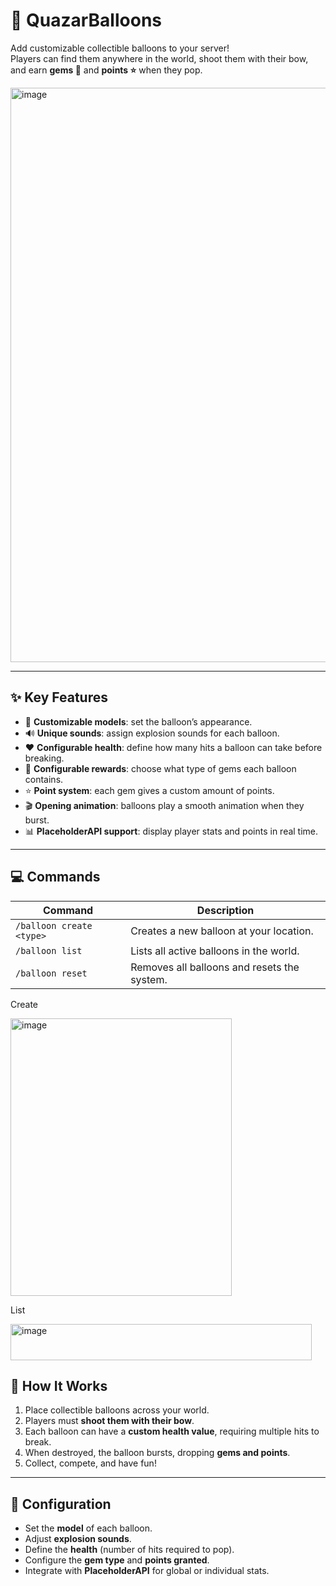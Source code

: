 # 🎈 QuazarBalloons

Add customizable collectible balloons to your server!  
Players can find them anywhere in the world, shoot them with their bow, and earn **gems 💎** and **points ⭐** when they pop.  

<img width="1005" height="919" alt="image" src="https://github.com/user-attachments/assets/4c4ec233-3640-4b50-a7ac-74d928b37e5f" />


---

## ✨ Key Features

- 🎨 **Customizable models**: set the balloon’s appearance.  
- 🔊 **Unique sounds**: assign explosion sounds for each balloon.  
- ❤️ **Configurable health**: define how many hits a balloon can take before breaking.  
- 💎 **Configurable rewards**: choose what type of gems each balloon contains.  
- ⭐ **Point system**: each gem gives a custom amount of points.
- 🎬 **Opening animation**: balloons play a smooth animation when they burst.  
- 📊 **PlaceholderAPI support**: display player stats and points in real time.  

---
## 💻 Commands

| Command | Description |
|---------|-------------|
| `/balloon create <type>` | Creates a new balloon at your location. |
| `/balloon list` | Lists all active balloons in the world. |
| `/balloon reset` | Removes all balloons and resets the system. |

Create

<img width="354" height="444" alt="image" src="https://github.com/user-attachments/assets/7d702bc2-8e7e-4f2e-b9a6-5821c4ff2ec4" />

List

<img width="482" height="58" alt="image" src="https://github.com/user-attachments/assets/89efe947-74f9-41ee-8ad5-1ce591802d3d" />


## 🚀 How It Works

1. Place collectible balloons across your world.  
2. Players must **shoot them with their bow**.  
3. Each balloon can have a **custom health value**, requiring multiple hits to break.  
4. When destroyed, the balloon bursts, dropping **gems and points**.  
5. Collect, compete, and have fun!  

---

## 🔧 Configuration

- Set the **model** of each balloon.  
- Adjust **explosion sounds**.  
- Define the **health** (number of hits required to pop).  
- Configure the **gem type** and **points granted**.  
- Integrate with **PlaceholderAPI** for global or individual stats.  
